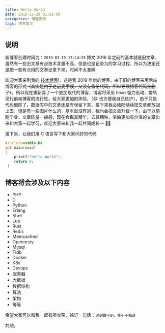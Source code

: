 ```yaml
---
title: Hello World
date: 2016-12-29 01:01:00
categories: 博客面世
tags: 博客面世
---
```


## 说明

新博客创建时间为：`2019-03-19 17:14:25`
博文 2019 年之前的基本就是旧文章，虽然有一些旧文章有点技术含量不高，但是也是记录为的学习过程，所以为决定还是把一些有点用的文章记录下来，时间不太准确

欢迎大家来到我的 [技术博客](http://blog.crazylaw.cn)!，这是我 2019 年新的博客，由于旧的博客采用后端博客的形式~~（其实是由于之前我手误，又没有备份代码，所以导致博客代码全删了）~~，所以现在重新弄了一个更加现代的博客，博客将采用 hexo 强力驱动，接轨现代前端博客的流行性，给大家更加的体验。（😄 也方便我自己维护），由于只是代码删除了，数据库中的文章还是有保留下来，接下来我会陆陆续续把文章都放回上去，但是有一些图片什么的，基本就没有的，我也会把文章升级一下，由于以前刚毕业，文章质量一般般，现在会取其精华，去其糟粕，浓缩更加有价值的文章出来和大家一起学习，欢迎大家来和我一起共同成长～ 🌹🌞

接下来，让我们用 C 语言写下和大家问好的代码

```C
#include<stdio.h>
int main(void)
{
    printf("Hello World");
    return 0;
 }
```

<!-- more -->

## 博客将会涉及以下内容

- PHP
- C
- Python
- Erlang
- Shell
- Lua
- Rust
- Redis
- Memcached
- Openresty
- Mysql
- Tidb
- Docker
- K8s
- Devops
- 服务器
- 大数据
- 数据结构
- 算法
- 架构
- 等等

希望大家可以和我一起有所收获，铭记一句话：`说到做不到，等于不知道`

共勉。
